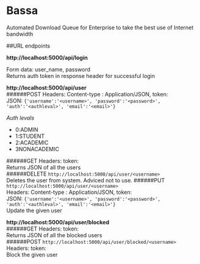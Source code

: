 # Bassa
Automated Download Queue for Enterprise to take the best use of Internet bandwidth

##URL endpoints
  
**http://localhost:5000/api/login**  
  
Form data: user_name, password  
Returns auth token in response header for successful login

**http://localhost:5000/api/user**  
######POST 
Headers: Content-type : Application/JSON, token: <auth token>  
JSON: ```{'username':'<username>', 'password':'<password>', 'auth':'<authleval>', 'email':'<email>'}  ```   
  
*Auth levals*  
* 0:ADMIN
* 1:STUDENT
* 2:ACADEMIC
* 3NONACADEMIC
  
######GET
Headers: token: <auth token>  
Returns JSON of all the users  
######DELETE
```http://localhost:5000/api/user/<username>  ```  
Deletes the user from system. Adviced not to use.
######PUT
```http://localhost:5000/api/user/<username>  ```  
Headers: Content-type : Application/JSON, token: <auth token>  
JSON: ```{'username':'<username>', 'password':'<password>', 'auth':'<authleval>', 'email':'<email>'}  ```   
Update the given user  

**http://localhost:5000/api/user/blocked**  
######GET
Headers: token: <auth token>  
Returns JSON of all the blocked users  
######POST 
```http://localhost:5000/api/user/blocked/<username>  ```  
Headers: token: <auth token>  
Block the given user
